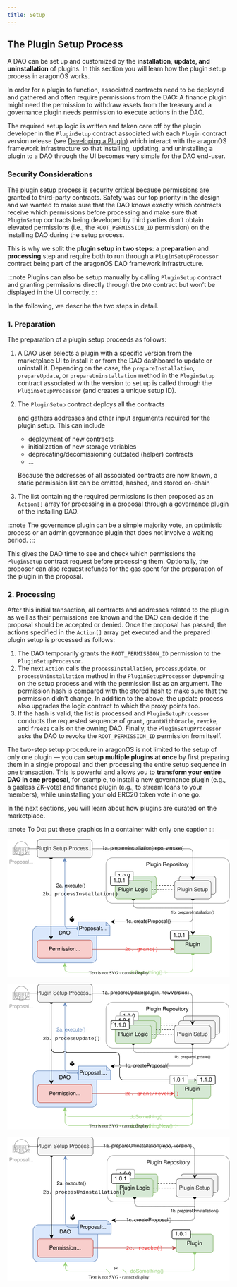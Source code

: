 ```yaml
---
title: Setup
---
```


## The Plugin Setup Process

A DAO can be set up and customized by the **installation**, **update, and** **uninstallation** of plugins.
In this section you will learn how the plugin setup process in aragonOS works.

In order for a plugin to function, associated contracts need to be deployed and gathered and often require permissions from the DAO: A finance plugin might need the permission to withdraw assets from the treasury and a governance plugin needs permission to execute actions in the DAO.

The required setup logic is written and taken care off by the plugin developer in the `PluginSetup` contract associated with each `Plugin` contract version release (see [Developing a Plugin](docs/core/02-how-to-guides/01-plugin-development/index.md)) which interact with the aragonOS framework infrastructure so that installing, updating, and uninstalling a plugin to a DAO through the UI becomes very simple for the DAO end-user.

### Security Considerations

The plugin setup process is security critical because permissions are granted to third-party contracts. Safety was our top priority in the design and we wanted to make sure that the DAO knows exactly which contracts receive which permissions before processing and make sure that `PluginSetup` contracts being developed by third parties don’t obtain elevated permissions (i.e., the `ROOT_PERMISSION_ID` permission) on the installing DAO during the setup process.

This is why we split the **plugin setup in two steps**: a **preparation** and **processing** step and require both to run through a `PluginSetupProcessor` contract being part of the aragonOS DAO framework infrastructure.

:::note
Plugins can also be setup manually by calling `PluginSetup` contract and granting permissions directly through the `DAO` contract but won’t be displayed in the UI correctly.
:::

In the following, we describe the two steps in detail.

### 1. Preparation

The preparation of a plugin setup proceeds as follows:

1. A DAO user selects a plugin with a specific version from the marketplace UI to install it or from the DAO dashboard to update or uninstall it. Depending on the case, the `prepareInstallation`, `prepareUpdate`, or `prepareUninstallation` method in the `PluginSetup` contract associated with the version to set up is called through the `PluginSetupProcessor` (and creates a unique setup ID).
2. The `PluginSetup` contract deploys all the contracts

   and gathers addresses and other input arguments required for the plugin setup.
   This can include

   - deployment of new contracts
   - initialization of new storage variables
   - deprecating/decomissioning outdated (helper) contracts
   - ...

   Because the addresses of all associated contracts are now known, a static permission list can be emitted, hashed, and stored on-chain

3. The list containing the required permissions is then proposed as an `Action[]` array for processing in a proposal through a governance plugin of the installing DAO.

:::note
The governance plugin can be a simple majority vote, an optimistic process or an admin governance plugin that does not involve a waiting period.
:::

This gives the DAO time to see and check which permissions the `PluginSetup` contract request before processing them. Optionally, the proposer can also request refunds for the gas spent for the preparation of the plugin in the proposal.

### 2. Processing

After this initial transaction, all contracts and addresses related to the plugin as well as their permissions are known and the DAO can decide if the proposal should be accepted or denied.
Once the proposal has passed, the actions specified in the `Action[]` array get executed and the prepared plugin setup is processed as follows:

1. The DAO temporarily grants the `ROOT_PERMISSION_ID` permission to the `PluginSetupProcessor`.
2. The next `Action` calls the `processInstallation`, `processUpdate`, or `processUninstallation` method in the `PluginSetupProcessor` depending on the setup process and with the permission list as an argument. The permission hash is compared with the stored hash to make sure that the permission didn’t change.
   In addition to the above, the update process also upgrades the logic contract to which the proxy points too.
3. If the hash is valid, the list is processed and `PluginSetupProcessor` conducts the requested sequence of `grant`, `grantWithOracle`, `revoke`, and `freeze` calls on the owning DAO.
   Finally, the `PluginSetupProcessor` asks the DAO to revoke the `ROOT_PERMISSION_ID` permission from itself.

The two-step setup procedure in aragonOS is not limited to the setup of only one plugin — you can **setup multiple plugins at once** by first preparing them in a single proposal and then processing the entire setup sequence in one transaction. This is powerful and allows you to **transform your entire DAO in one proposal**, for example, to install a new governance plugin (e.g., a gasless ZK-vote) and finance plugin (e.g., to stream loans to your members), while uninstalling your old ERC20 token vote in one go.

In the next sections, you will learn about how plugins are curated on the marketplace.

:::note
To Do: put these graphics in a container with only one caption
:::

![Overview of the two-transaction plugin installation process with the involved contracts as rounded rectangles, interactions between them as arrows, and relations as dashed lines. The first and second transaction are distinguished by numbering as well as solid and dotted lines, respectively.](plugin-installation.drawio.svg)

![Overview of the two-transaction plugin update process with the involved contracts as rounded rectangles, interactions between them as arrows, and relations as dashed lines. The first and second transaction are distinguished by numbering as well as solid and dotted lines, respectively.](plugin-update.drawio.svg)

![Overview of the two-transaction plugin uninstallation process with the involved contracts as rounded rectangles, interactions between them as arrows, and relations as dashed lines. The first and second transaction are distinguished by numbering as well as solid and dotted lines, respectively.](plugin-uninstallation.drawio.svg)
